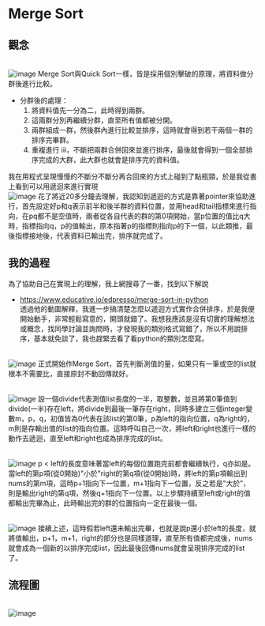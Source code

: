 # Merge Sort
## 觀念
<br>  ![image](https://github.com/Nyar8712/homework/blob/master/IMG/merge_sort_concept.jpg)
Merge Sort與Quick Sort一樣，皆是採用個別擊破的原理，將資料做分群後進行比較。
* 分群後的處理：
  1. 將資料值先一分為二，此時得到兩群。
  2. 這兩群分別再繼續分群，直至所有值都被分開。
  3. 兩群組成一群，然後群內進行比較並排序，這時就會得到若干兩個一群的排序完畢群。
  4. 重複進行 iii，不斷把兩群合併回來並進行排序，最後就會得到一個全部排序完成的大群，此大群也就會是排序完的資料值。
  
  
我在用程式呈現慢慢的不斷分不斷分再合回來的方式上碰到了點瓶頸，於是我從書上看到可以用遞迴來進行實現
<br>  ![image](https://github.com/Nyar8712/homework/blob/master/IMG/merge_sort_recursive.jpg)
花了將近20多分鐘去理解，我認知到遞迴的方式是靠著pointer來協助進行，首先設定好p和q表示前半和後半群的資料位置，並用head和tail指標來進行指向，在pq都不是空值時，兩者從各自代表的群的第0項開始，當p位置的值比q大時，指標指向q，p的值輸出，原本指著p的指標則指向p的下一個，以此類推，最後指標接地後，代表資料已輸出完，排序就完成了。

## 我的過程
為了協助自己在實現上的理解，我上網搜尋了一番，找到以下解說
* https://www.educative.io/edpresso/merge-sort-in-python
<br>  透過他的動圖解釋，我進一步搞清楚怎麼以遞迴方式實作合併排序，於是我便開始動手，非常輕鬆寫意的，開頭就錯了。我想我應該是沒有切實的理解想法或概念，找同學討論並詢問時，才發現我的類別格式寫錯了，所以不用說排序，基本就免談了，我也趕緊去看了看python的類別怎麼寫。

<br>  ![image](https://github.com/Nyar8712/homework/blob/master/IMG/merge_sort_lessthan2.jpg)
正式開始作Merge Sort，首先判斷測值的量，如果只有一筆或空的list就根本不需要比，直接原封不動回傳就好。

<br>  ![image](https://github.com/Nyar8712/homework/blob/master/IMG/merge_sort_partition1.jpg)
設一個divide代表測值list長度的一半，取整數，並且將第0筆值到divide(一半)存在left，將divide到最後一筆存在right，同時多建立三個integer變數m，p，q，初值皆為0代表在該list的第0筆，p為left的指向位置，q為right的，m則是存輸出值的list的指向位置。這時呼叫自己一次，將left和right也進行一樣的動作去遞迴，直至left和right也成為排序完成的list。

<br>  ![image](https://github.com/Nyar8712/homework/blob/master/IMG/merge_sort_compare.jpg)
p < left的長度意味著當left的每個位置跑完前都會繼續執行，q亦如是。當left的第p項(從0開始)"小於"right的第q項(從0開始)時，將left的第p項輸出到nums的第m項，這時p+1指向下一位置，m+1指向下一位置，反之若是"大於"，則是輸出right的第q項，然後q+1指向下一位置。以上步驟持續至left或right的值都輸出完畢為止，此時輸出完的群的位置指向一定在最後一個。

<br>  ![image](https://github.com/Nyar8712/homework/blob/master/IMG/merge_sort_remain.jpg)
接續上述，這時假若left還未輸出完畢，也就是說p還小於left的長度，就將值輸出，p+1，m+1，right的部分也是同樣道理，直至所有值都完成後，nums就會成為一個新的以排序完成list，因此最後回傳nums就會呈現排序完成的list了。

## 流程圖

<br>  ![image](https://github.com/Nyar8712/homework/blob/master/IMG/Merge_sort.jpg)
